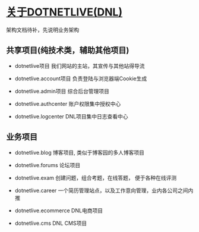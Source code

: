 # [关于DOTNETLIVE(DNL)](../)

架构文档待补，先说明业务架构

## 共享项目(纯技术类，辅助其他项目)

* dotnetlive项目
我们网站的主站，其宣传与其他站得导流

* dotnetlive.account项目
负责登陆与浏览器端Cookie生成

* dotnetlive.admin项目
综合后台管理项目

* dotnetlive.authcenter
账户权限集中授权中心

* dotnetlive.logcenter
DNL项目集中日志查看中心

## 业务项目

* dotnetlive.blog
博客项目, 类似于博客园的多人博客项目

* dotnetlive.forums
论坛项目

* dotnetlive.exam
创建问题，组合考题，在线答题， 便于各种在线评测

* dotnetlive.career
一个简历管理站点，以及工作意向管理，业内各公司之间内推

* dotnetlive.ecommerce
DNL电商项目

* dotnetlive.cms
DNL CMS项目
